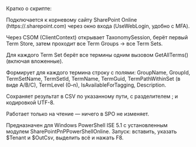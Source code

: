 Кратко о скрипте:

Подключается к корневому сайту SharePoint Online (https://<tenant>.sharepoint.com) через окно входа (UseWebLogin, удобно с MFA).

Через CSOM (ClientContext) открывает TaxonomySession, берёт первый Term Store, затем проходит все Term Groups → все Term Sets.

Для каждого Term Set берёт все термины одним вызовом GetAllTerms() (включая вложенные).

Формирует для каждого термина строку с полями:
GroupName, GroupId, TermSetName, TermSetId, TermName, TermGuid, TermPathWithinSet (в виде A/B/C), TermLevel (0–n), IsAvailableForTagging, Description.

Сохраняет результат в CSV по указанному пути, с разделителем ; и кодировкой UTF-8.

Работает только на чтение — ничего в SPO не изменяет.

Предназначен для Windows PowerShell ISE 5.1 с установленным модулем SharePointPnPPowerShellOnline.
Запуск: вставить, указать $Tenant и $OutCsv, выделить всё и нажать F8.